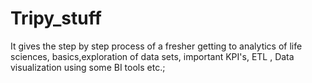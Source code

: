 # Tripy_stuff
It gives the step by step process of a fresher getting to analytics of life sciences, basics,exploration of data sets, important KPI's, ETL , Data visualization using some BI tools etc.;
